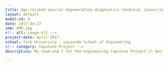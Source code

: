 ```yaml
---
title: Age-related macular degeneration diagnostics (Android, Javascript, Firebase, HTML) 
layout: default
modal-id: 6
date: 2017-04-27
img: AMD.jpg
<!-- alt: image-alt -->
project-date: April 2017
school: York University - Lassonde School of Engineering
<!-- category: Capstone Project -->
description: My team and I for the engineering Capstone Project 1) Designed an Android app that provided patients with smart, randomly generated tests. 2) Implemented the database to report the patient’s test results back to the doctor. 3) Became 2nd place for Patel Family Capstone Award in Engineering Capstone project. 

---
```

